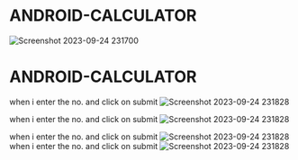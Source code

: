 # ANDROID-CALCULATOR
![Screenshot 2023-09-24 231700](https://github.com/Narayan-Thakare/ANDROID-CALCULATOR/assets/113063658/cd26a5d8-af2d-4cca-8a22-5109b92f35f3)
# ANDROID-CALCULATOR
when i enter the no. and click on submit
![Screenshot 2023-09-24 231828](https://github.com/Narayan-Thakare/ANDROID-CALCULATOR/assets/113063658/93e61f3b-6e39-431f-abb8-ee9d8550a221)

when i enter the no. and click on submit
![Screenshot 2023-09-24 231828](https://github.com/Narayan-Thakare/ANDROID-CALCULATOR/assets/113063658/93e61f3b-6e39-431f-abb8-ee9d8550a221)

when i enter the no. and click on submit
![Screenshot 2023-09-24 231828](https://github.com/Narayan-Thakare/ANDROID-CALCULATOR/assets/113063658/93e61f3b-6e39-431f-abb8-ee9d8550a221)
when i enter the no. and click on submit
![Screenshot 2023-09-24 231828](https://github.com/Narayan-Thakare/ANDROID-CALCULATOR/assets/113063658/93e61f3b-6e39-431f-abb8-ee9d8550a221)
